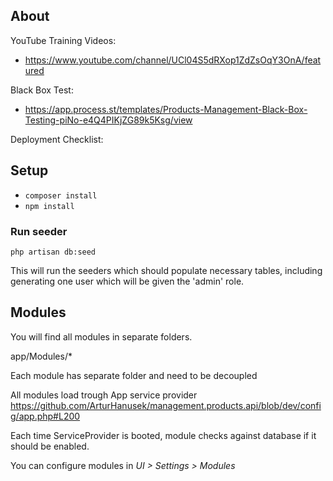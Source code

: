 ## About

YouTube Training Videos: 
- https://www.youtube.com/channel/UCl04S5dRXop1ZdZsOqY3OnA/featured

Black Box Test:
- https://app.process.st/templates/Products-Management-Black-Box-Testing-piNo-e4Q4PIKjZG89k5Ksg/view

Deployment Checklist:


## Setup
* `composer install`
* `npm install`


### Run seeder
```
php artisan db:seed
```
This will run the seeders which should populate necessary tables, including generating one user which will be given the 'admin' role.

## Modules
You will find all modules in separate folders.

app/Modules/*

Each module has separate folder and need to be decoupled

All modules load trough App service provider
https://github.com/ArturHanusek/management.products.api/blob/dev/config/app.php#L200

Each time ServiceProvider is booted, module checks against database if it should be enabled.

You can configure modules in _UI > Settings > Modules_

